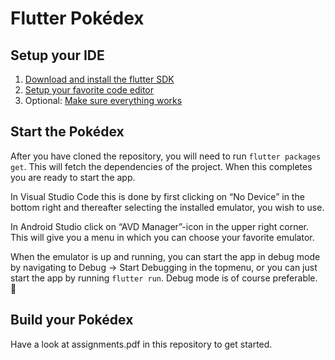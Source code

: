 # Flutter Pokédex
## Setup your IDE
1. [Download and install the flutter SDK](https://flutter.dev/docs/get-started/install)
2. [Setup your favorite code editor](https://flutter.dev/docs/get-started/editor)
3. Optional: [Make sure everything works](https://flutter.dev/docs/get-started/test-drive)

## Start the Pokédex
After you have cloned the repository, you will need to run `flutter packages get`.
This will fetch the dependencies of the project. When this completes you are ready to start the app. 

In Visual Studio Code this is done by first clicking on “No Device” in the bottom right and thereafter selecting the installed emulator, you wish to use.

In Android Studio click on “AVD Manager”-icon in the upper right corner. This will give you a menu in which you can choose your favorite emulator.

When the emulator is up and running, you can start the app in debug mode by navigating to Debug -> Start Debugging in the topmenu, or you can just start the app by running `flutter run`. Debug mode is of course preferable.

## Build your Pokédex
Have a look at assignments.pdf in this repository to get started.